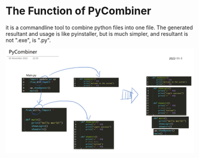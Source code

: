 # The Function of PyCombiner

it is a commandline tool to combine python files into one file.
The generated resultant and usage is like pyinstaller, but is much simpler, and resultant is not ".exe", is ".py".

<img src="https://github.com/GWillS163/pyCombiner/raw/master/res/introImg.png">


